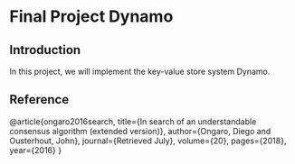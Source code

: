 # Final Project Dynamo
## Introduction
In this project, we will implement the key-value store system Dynamo. 
## Reference 
@article{ongaro2016search,
  title={In search of an understandable consensus algorithm (extended version)},
  author={Ongaro, Diego and Ousterhout, John},
  journal={Retrieved July},
  volume={20},
  pages={2018},
  year={2016}
}